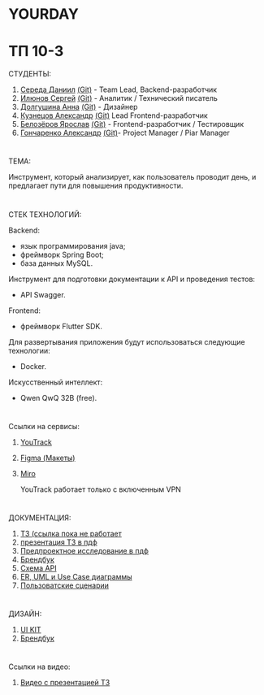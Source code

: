 # YOURDAY
# ТП 10-3

СТУДЕНТЫ:
1. [Середа Даниил](https://vk.com/forest_owl336) [(Git)](https://github.com/owl336) - Team Lead, Backend-разработчик
2. [Илюнов Сергей](https://vk.com/id729366535) [(Git)](https://github.com/SergeyAFD) - Аналитик / Технический писатель
3. [Долгушина Анна](https://vk.com/dolgushina_a) [(Git)](https://github.com/Ann2009Dol) - Дизайнер
4. [Кузнецов Александр](https://vk.com/mega_cutetoad) [(Git)](https://github.com/Alexander715Kuznezov?tab=overview&from=2025-03-01&to=2025-03-23-) Lead Frontend-разработчик
5. [Белозёров Ярослав](https://vk.com/fasreder) [(Git)](https://github.com/Farseder)  - Frontend-разработчик / Тестировщик
6. [Гончаренко Александр](https://vk.com/tvvoistraxxx) [(Git)](https://github.com/AlexandrGoncharenko)- Project Manager / Piar Manager

 # 
 ТЕМА:<br>
 
 Инструмент, который анализирует, как пользователь проводит день, и предлагает пути для повышения продуктивности.

#
СТЕК ТЕХНОЛОГИЙ:<br>

Backend:
 * язык программирования java;
 * фреймворк Spring Boot;
 * база данных MySQL.

Инструмент для подготовки документации к API и проведения тестов:
 * API Swagger.
   
Frontend:
 * фреймворк Flutter SDK.
   
Для развертывания приложения будут использоваться следующие технологии:
 * Docker.
   
Искусственный интеллект:
 * Qwen QwQ 32B (free).
#
Ссылки на сервисы:
1. [YouTrack](https://owl336.youtrack.cloud/projects/0-1)
3. [Figma (Макеты)](https://www.figma.com/design/SWUm7SQiNYI8nzSHZUayrO/%D0%9F%D1%80%D0%BE%D0%B5%D0%BA%D1%82?node-id=80-446&t=XtiPpbo1CJyWpS4W-1)
4. [Miro](https://miro.com/app/board/uXjVIM5DcKg=/?share_link_id=15169591408)

   YouTrack работает только с включенным VPN

#
ДОКУМЕНТАЦИЯ:<br>
1. [ТЗ (ссылка пока не работает](https://github.com/git-company-tp10-1/main/blob/main/Documentation/Техническое%20задание(черновик2).docx)
2. [презентация ТЗ в пдф](https://github.com/git-company-tp10-1/main/blob/main/Documentation/презинтация%20ТЗ.pdf)
3. [Предпроектное исследование в пдф](https://github.com/git-company-tp10-1/main/blob/main/Documentation/Predproektnoe_issledovanie.pdf)
4. [Брендбук](https://www.figma.com/design/SWUm7SQiNYI8nzSHZUayrO/%D0%9F%D1%80%D0%BE%D0%B5%D0%BA%D1%82?node-id=124-2)
5. [Схема API](https://gist.githubusercontent.com/owl336/95c88da75749ac60e305bc8e2d762f8d/raw/ed8e1208c6a49f7760968002c5509d11b01602cd/swagger.yaml)
6. [ER, UML и Use Case диаграммы](https://github.com/git-company-tp10-1/main/tree/main/Documentation/charts)
7. [Пользоватские сценарии](https://miro.com/app/board/uXjVIM5DcKg=/?share_link_id=267269145843)


#
ДИЗАЙН:<br>
1. [UI KIT](https://www.figma.com/design/SWUm7SQiNYI8nzSHZUayrO/%D0%9F%D1%80%D0%BE%D0%B5%D0%BA%D1%82?node-id=134-2&t=EV1sjkOqURDRLFQY-1)
2. [Брендбук](https://www.figma.com/design/SWUm7SQiNYI8nzSHZUayrO/%D0%9F%D1%80%D0%BE%D0%B5%D0%BA%D1%82?node-id=124-2&t=jrAMKzq6yoEgmyez-1)


#
Ссылки на видео:
1. [Видео с презентацией ТЗ](https://rutube.ru/video/06b595e771d685a977f3aaa0610ee305/)


